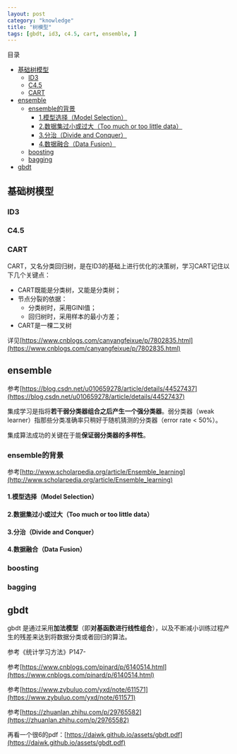 ```yaml
---
layout: post
category: "knowledge"
title: "树模型"
tags: [gbdt, id3, c4.5, cart, ensemble, ]
---
```


目录

<!-- TOC -->

- [基础树模型](#%E5%9F%BA%E7%A1%80%E6%A0%91%E6%A8%A1%E5%9E%8B)
    - [ID3](#id3)
    - [C4.5](#c45)
    - [CART](#cart)
- [ensemble](#ensemble)
    - [ensemble的背景](#ensemble%E7%9A%84%E8%83%8C%E6%99%AF)
        - [1.模型选择（Model Selection）](#1%E6%A8%A1%E5%9E%8B%E9%80%89%E6%8B%A9model-selection)
        - [2.数据集过小或过大（Too much or too little data）](#2%E6%95%B0%E6%8D%AE%E9%9B%86%E8%BF%87%E5%B0%8F%E6%88%96%E8%BF%87%E5%A4%A7too-much-or-too-little-data)
        - [3.分治（Divide and Conquer）](#3%E5%88%86%E6%B2%BBdivide-and-conquer)
        - [4.数据融合（Data Fusion）](#4%E6%95%B0%E6%8D%AE%E8%9E%8D%E5%90%88data-fusion)
    - [boosting](#boosting)
    - [bagging](#bagging)
- [gbdt](#gbdt)

<!-- /TOC -->


## 基础树模型

### ID3

### C4.5

### CART

CART，又名分类回归树，是在ID3的基础上进行优化的决策树，学习CART记住以下几个关键点：

+ CART既能是分类树，又能是分类树；
+ 节点分裂的依据：
    + 分类树时，采用GINI值；
    + 回归树时，采用样本的最小方差；
+ CART是一棵二叉树

详见[https://www.cnblogs.com/canyangfeixue/p/7802835.html](https://www.cnblogs.com/canyangfeixue/p/7802835.html)



## ensemble

参考[https://blog.csdn.net/u010659278/article/details/44527437](https://blog.csdn.net/u010659278/article/details/44527437)

集成学习是指将**若干弱分类器组合之后产生一个强分类器**。弱分类器（weak learner）指那些分类准确率只稍好于随机猜测的分类器（error rate < 50%）。

集成算法成功的关键在于能**保证弱分类器的多样性**。

### ensemble的背景

参考[http://www.scholarpedia.org/article/Ensemble_learning](http://www.scholarpedia.org/article/Ensemble_learning)

#### 1.模型选择（Model Selection）


#### 2.数据集过小或过大（Too much or too little data）


#### 3.分治（Divide and Conquer）


#### 4.数据融合（Data Fusion） 



### boosting




### bagging






## gbdt

gbdt 是通过采用**加法模型**（即**对基函数进行线性组合**），以及不断减小训练过程产生的残差来达到将数据分类或者回归的算法。

参考《统计学习方法》P147-


参考[https://www.cnblogs.com/pinard/p/6140514.html](https://www.cnblogs.com/pinard/p/6140514.html)


参考[https://www.zybuluo.com/yxd/note/611571](https://www.zybuluo.com/yxd/note/611571)


参考[https://zhuanlan.zhihu.com/p/29765582](https://zhuanlan.zhihu.com/p/29765582)

再看一个很6的pdf：[https://daiwk.github.io/assets/gbdt.pdf](https://daiwk.github.io/assets/gbdt.pdf)
